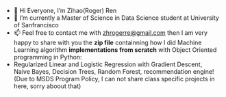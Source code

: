 - 👋 Hi Everyone, I’m Zihao(Roger) Ren
- 🌱 I’m currently a Master of Science in Data Science student at University of Sanfrancisco
- 📫 Feel free to contact me with zhrogerre@gmail.com then I am very happy to share with you the <b>zip file</b> containning how I did Machine Learning algorithm <b>implementations from scratch</b> with Object Oriented programming in Python: 
- Regularized Linear and Logistic Regression with Gradient Descent, Naive Bayes, Decision Trees, Random Forest, recommendation engine! (Due to MSDS Program Policy, I can not share class specific projects in here, sorry aboout that)
 

<!---
hongjungg666/hongjungg666 is a ✨ special ✨ repository because its `README.md` (this file) appears on your GitHub profile.
You can click the Preview link to take a look at your changes.
--->
